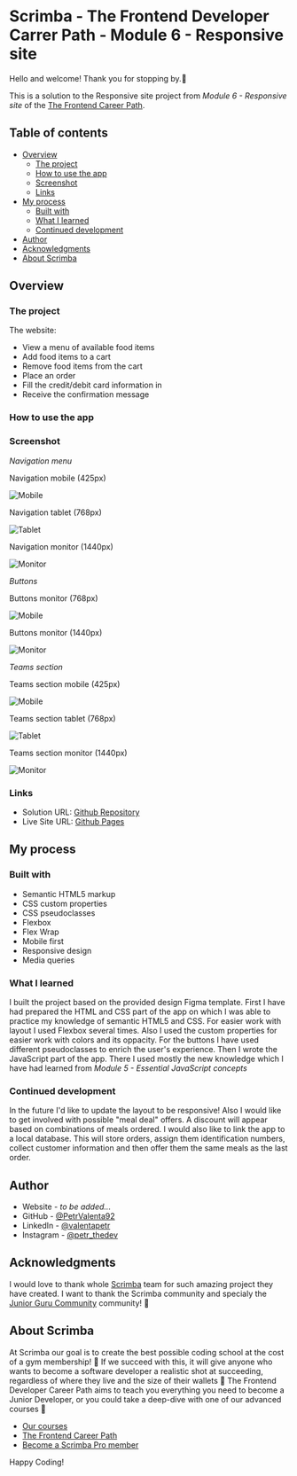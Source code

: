 # Scrimba - The Frontend Developer Carrer Path - Module 6 - Responsive site

Hello and welcome! Thank you for stopping by.🤠

This is a solution to the Responsive site project from _Module 6 - Responsive site_ of the [The Frontend Career Path](https://scrimba.com/learn/frontend).

## Table of contents

- [Overview](#overview)
  - [The project](#the-challenge)
  - [How to use the app](#how-to-use-the-app)
  - [Screenshot](#screenshot)
  - [Links](#links)
- [My process](#my-process)
  - [Built with](#built-with)
  - [What I learned](#what-i-learned)
  - [Continued development](#continued-development)
- [Author](#author)
- [Acknowledgments](#acknowledgments)
- [About Scrimba](#about-scrimba)

## Overview

### The project

The website:

- View a menu of available food items
- Add food items to a cart
- Remove food items from the cart
- Place an order
- Fill the credit/debit card information in
- Receive the confirmation message

### How to use the app

### Screenshot

_Navigation menu_

Navigation mobile (425px)

![Mobile](./images/screenshots/Nav_425px.png)

Navigation tablet (768px)

![Tablet](./images/screenshots/Nav_768px.png)

Navigation monitor (1440px)

![Monitor](./images/screenshots/Nav_1440px.png)

_Buttons_

Buttons monitor (768px)

![Mobile](./images/screenshots/Buttons_768px.png)

Buttons monitor (1440px)

![Monitor](./images/screenshots/Buttons_1440px.png)

_Teams section_

Teams section mobile (425px)

![Mobile](./images/screenshots/Teams_425px.png)

Teams section tablet (768px)

![Tablet](./images/screenshots/Teams_768px.png)

Teams section monitor (1440px)

![Monitor](./images/screenshots/Teams_1440px.png)

### Links

- Solution URL: [Github Repository](https://github.com/PetrValenta92/my-first-responsive-site)
- Live Site URL: [Github Pages](https://petrvalenta92.github.io/my-first-responsive-site/)

## My process

### Built with

- Semantic HTML5 markup
- CSS custom properties
- CSS pseudoclasses
- Flexbox
- Flex Wrap
- Mobile first
- Responsive design
- Media queries

### What I learned

I built the project based on the provided design Figma template. First I have had prepared the HTML and CSS part of the app on which I was able to practice my knowledge of semantic HTML5 and CSS. For easier work with layout I used Flexbox several times. Also I used the custom properties for easier work with colors and its oppacity. For the buttons I have used different pseudoclasses to enrich the user's experience.
Then I wrote the JavaScript part of the app. There I used mostly the new knowledge which I have had learned from _Module 5 - Essential JavaScript concepts_

### Continued development

In the future I'd like to update the layout to be responsive! Also I would like to get involved with possible "meal deal" offers. A discount will appear based on combinations of meals ordered. I would also like to link the app to a local database. This will store orders, assign them identification numbers, collect customer information and then offer them the same meals as the last order.

## Author

- Website - _to be added..._
- GitHub - [@PetrValenta92](https://github.com/PetrValenta92)
- LinkedIn - [@valentapetr](https://www.linkedin.com/in/valentapetr/)
- Instagram - [@petr_thedev](https://www.instagram.com/petr_thedev/)

## Acknowledgments

I would love to thank whole [Scrimba](https://scrimba.com) team for such amazing project they have created. I want to thank the Scrimba community and specialy the [Junior Guru Community](https://junior.guru/) community! 🐣

## About Scrimba

At Scrimba our goal is to create the best possible coding school at the cost of a gym membership! 💜
If we succeed with this, it will give anyone who wants to become a software developer a realistic shot at succeeding, regardless of where they live and the size of their wallets 🎉
The Frontend Developer Career Path aims to teach you everything you need to become a Junior Developer, or you could take a deep-dive with one of our advanced courses 🚀

- [Our courses](https://scrimba.com/allcourses)
- [The Frontend Career Path](https://scrimba.com/learn/frontend)
- [Become a Scrimba Pro member](https://scrimba.com/pricing)

Happy Coding!
